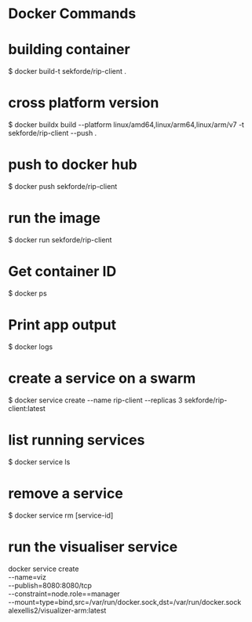 Docker Commands
===============

# building container
$ docker build-t  sekforde/rip-client .

# cross platform version
$ docker buildx build --platform linux/amd64,linux/arm64,linux/arm/v7 -t sekforde/rip-client --push .

# push to docker hub
$ docker push sekforde/rip-client

# run the image
$ docker run sekforde/rip-client

# Get container ID
$ docker ps

# Print app output
$ docker logs <container id>

# create a service on a swarm
$ docker service create --name rip-client --replicas 3 sekforde/rip-client:latest

# list running services
$ docker service ls

# remove a service
$ docker service rm [service-id]

# run the visualiser service
docker service create \
  --name=viz \
  --publish=8080:8080/tcp \
  --constraint=node.role==manager \
  --mount=type=bind,src=/var/run/docker.sock,dst=/var/run/docker.sock \
  alexellis2/visualizer-arm:latest
